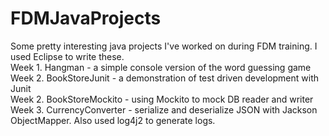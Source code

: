 # FDMJavaProjects
Some pretty interesting java projects I've worked on during FDM training. I used Eclipse to write these. <br/>
Week 1. Hangman - a simple console version of the word guessing game <br/>
Week 2. BookStoreJunit - a demonstration of test driven development with Junit <br/>
Week 2. BookStoreMockito - using Mockito to mock DB reader and writer <br/>
Week 3. CurrencyConverter - serialize and deserialize JSON with Jackson ObjectMapper. Also used log4j2 to generate logs. <br/>

